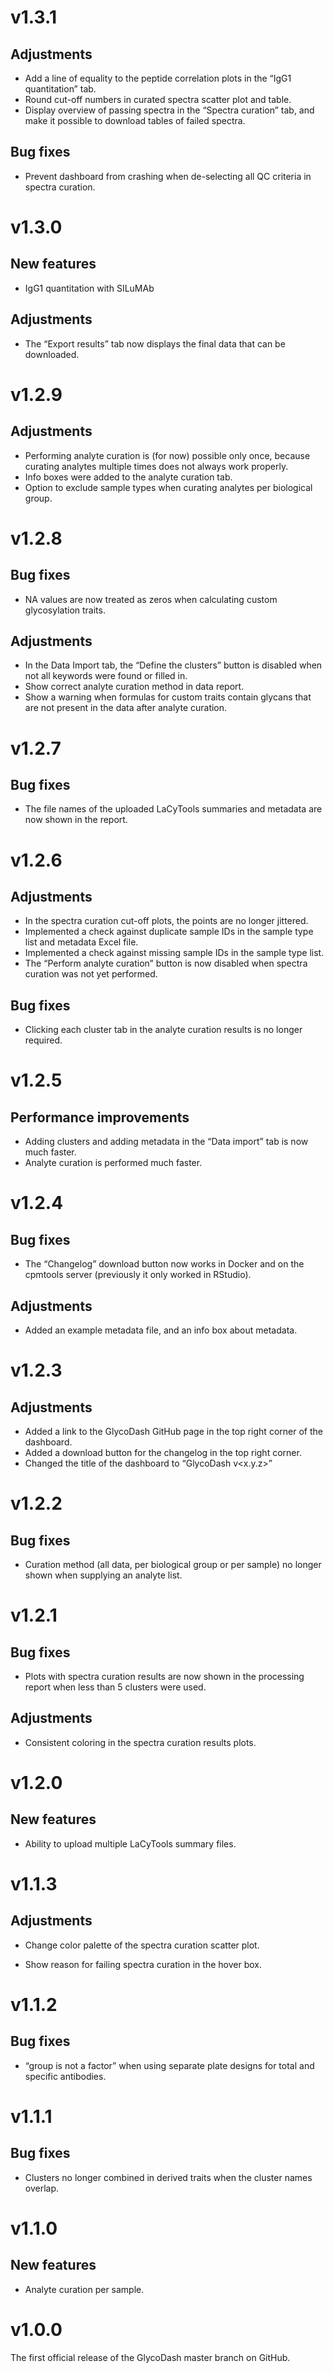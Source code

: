 # v1.3.1
## Adjustments
* Add a line of equality to the peptide correlation plots in the “IgG1 quantitation” tab.
* Round cut-off numbers in curated spectra scatter plot and table.
* Display overview of passing spectra in the “Spectra curation” tab, and make it possible to download tables of failed spectra.

## Bug fixes
* Prevent dashboard from crashing when de-selecting all QC criteria in spectra curation.


# v1.3.0
## New features
* IgG1 quantitation with SILuMAb

## Adjustments
* The “Export results” tab now displays the final data that can be downloaded.


# v1.2.9
## Adjustments
* Performing analyte curation is (for now) possible only once, because curating analytes multiple times does not always work properly.
* Info boxes were added to the analyte curation tab.
* Option to exclude sample types when curating analytes per biological group.


# v1.2.8
## Bug fixes
* NA values are now treated as zeros when calculating custom glycosylation traits.

## Adjustments
* In the Data Import tab, the “Define the clusters” button is disabled when not all keywords were found or filled in.
* Show correct analyte curation method in data report.
* Show a warning when formulas for custom traits contain glycans that are not present in the data after analyte curation.


# v1.2.7
## Bug fixes
* The file names of the uploaded LaCyTools summaries and metadata are now shown in the report.


# v1.2.6
## Adjustments
* In the spectra curation cut-off plots, the points are no longer jittered.
* Implemented a check against duplicate sample IDs in the sample type list and metadata Excel file.
* Implemented a check against missing sample IDs in the sample type list.
* The “Perform analyte curation” button is now disabled when spectra curation was not yet performed.

## Bug fixes
* Clicking each cluster tab in the analyte curation results is no longer required.


# v1.2.5
## Performance improvements
* Adding clusters and adding metadata in the “Data import” tab is now much faster.
* Analyte curation is performed much faster.


# v1.2.4
## Bug fixes
* The “Changelog” download button now works in Docker and on the cpmtools server (previously it only worked in RStudio).

## Adjustments
* Added an example metadata file, and an info box about metadata.


# v1.2.3
## Adjustments
* Added a link to the GlycoDash GitHub page in the top right corner of the dashboard.
* Added a download button for the changelog in the top right corner.
* Changed the title of the dashboard to “GlycoDash v<x.y.z>”


# v1.2.2
## Bug fixes
* Curation method (all data, per biological group or per sample) no longer shown when supplying an analyte list.



# v1.2.1
## Bug fixes
* Plots with spectra curation results are now shown in the processing report when less than 5 clusters were used.

## Adjustments
* Consistent coloring in the spectra curation results plots.



# v1.2.0
## New features
* Ability to upload multiple LaCyTools summary files.



# v1.1.3
## Adjustments
* Change color palette of the spectra curation scatter plot.

* Show reason for failing spectra curation in the hover box.



# v1.1.2
## Bug fixes
* “group is not a factor” when using separate plate designs for total and specific antibodies.



# v1.1.1
## Bug fixes
* Clusters no longer combined in derived traits when the cluster names overlap.



# v1.1.0
## New features
* Analyte curation per sample.



# v1.0.0
The first official release of the GlycoDash master branch on GitHub.


